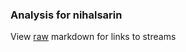 ### Analysis for nihalsarin
View [raw](https://raw.githubusercontent.com/microprediction/chess/main/analysis/nihalsarin/chess_blitz/locations.json) markdown for links to streams